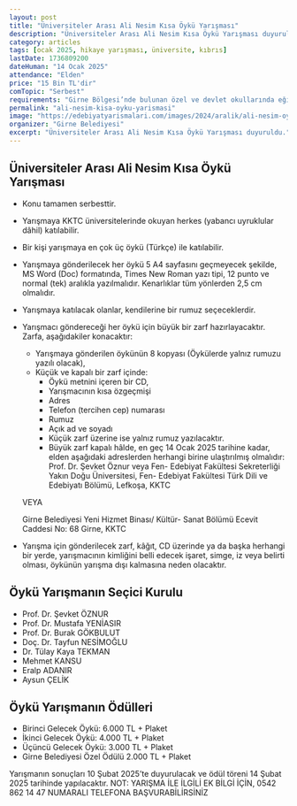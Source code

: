 ```yaml
---
layout: post
title: "Üniversiteler Arası Ali Nesim Kısa Öykü Yarışması"
description: "Üniversiteler Arası Ali Nesim Kısa Öykü Yarışması duyuruldu."
category: articles
tags: [ocak 2025, hikaye yarışması, üniversite, kıbrıs]
lastDate: 1736809200
dateHuman: "14 Ocak 2025"
attendance: "Elden"
price: "15 Bin TL'dir"
comTopic: "Serbest"
requirements: "Girne Bölgesi’nde bulunan özel ve devlet okullarında eğitim gören 6. sınıf, 7. sınıf ve 8. sınıf öğrencileri"
permalink: "ali-nesim-kisa-oyku-yarismasi"
image: "https://edebiyatyarismalari.com/images/2024/aralik/ali-nesim-oyku-yarismasi.jpg"
organizer: "Girne Belediyesi"
excerpt: "Üniversiteler Arası Ali Nesim Kısa Öykü Yarışması duyuruldu."
---
```


## Üniversiteler Arası Ali Nesim Kısa Öykü Yarışması

- Konu tamamen serbesttir.
- Yarışmaya KKTC üniversitelerinde okuyan herkes (yabancı uyruklular dâhil) katılabilir.
- Bir kişi yarışmaya en çok üç öykü (Türkçe) ile katılabilir.
- Yarışmaya gönderilecek her öykü 5 A4 sayfasını geçmeyecek şekilde, MS Word (Doc) formatında, Times New Roman yazı tipi, 12 punto ve normal (tek) aralıkla yazılmalıdır. Kenarlıklar tüm yönlerden 2,5 cm olmalıdır.
- Yarışmaya katılacak olanlar, kendilerine bir rumuz seçeceklerdir.
- Yarışmacı göndereceği her öykü için büyük bir zarf hazırlayacaktır. Zarfa, aşağıdakiler konacaktır:
    - Yarışmaya gönderilen öykünün 8 kopyası (Öykülerde yalnız rumuzu yazılı olacak),
    - Küçük ve kapalı bir zarf içinde:
        - Öykü metnini içeren bir CD,
        - Yarışmacının kısa özgeçmişi
        - Adres
        - Telefon (tercihen cep) numarası
        - Rumuz
        - Açık ad ve soyadı
        - Küçük zarf üzerine ise yalnız rumuz yazılacaktır.
        - Büyük zarf kapalı hâlde, en geç 14 Ocak 2025 tarihine kadar, elden aşağıdaki adreslerden herhangi birine ulaştırılmış olmalıdır:
    Prof. Dr. Şevket Öznur veya Fen- Edebiyat Fakültesi Sekreterliği
    Yakın Doğu Üniversitesi,
    Fen- Edebiyat Fakültesi Türk Dili ve Edebiyatı Bölümü,
    Lefkoşa, KKTC
    
    VEYA

    Girne Belediyesi Yeni Hizmet Binası/ Kültür- Sanat Bölümü
    Ecevit Caddesi No: 68
    Girne, KKTC

- Yarışma için gönderilecek zarf, kâğıt, CD üzerinde ya da başka herhangi bir yerde, yarışmacının kimliğini belli edecek işaret, simge, iz veya belirti olması, öykünün yarışma dışı kalmasına neden olacaktır.
 
## Öykü Yarışmanın Seçici Kurulu

- Prof. Dr. Şevket ÖZNUR
- Prof. Dr. Mustafa YENİASIR
- Prof. Dr. Burak GÖKBULUT
- Doç. Dr. Tayfun NESİMOĞLU
- Dr. Tülay Kaya TEKMAN
- Mehmet KANSU
- Eralp ADANIR
- Aysun ÇELİK
 
## Öykü Yarışmanın Ödülleri

- Birinci Gelecek Öykü: 6.000 TL + Plaket
- İkinci Gelecek Öykü: 4.000 TL + Plaket
- Üçüncü Gelecek Öykü: 3.000 TL + Plaket
- Girne Belediyesi Özel Ödülü 2.000 TL + Plaket

Yarışmanın sonuçları 10 Şubat 2025’te duyurulacak ve ödül töreni 14 Şubat 2025 tarihinde yapılacaktır.
NOT: YARIŞMA İLE İLGİLİ EK BİLGİ İÇİN, 0542 862 14 47 NUMARALI TELEFONA BAŞVURABİLİRSİNİZ
